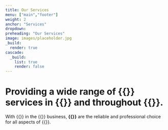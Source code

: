 ```yaml
---
title: Our Services
menu: ["main","footer"]
weight: 2
anchor: "Services"
dropdown: 
preheading: "Our Services"
image: images/placeholder.jpg
_build:
  render: true
cascade:
  _build:
    list: true
    render: false
---
```


# Providing a wide range of **{{<industry>}} services in {{<towncity>}}** and throughout {{<county>}}.

With {{<years>}} in the {{<industry>}} business, **{{<company>}}** are the reliable and professional choice for all aspects of {{<industry>}}.
